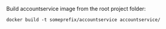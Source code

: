 Build accountservice image from the root project folder:
```shell
docker build -t someprefix/accountservice accountservice/
```
